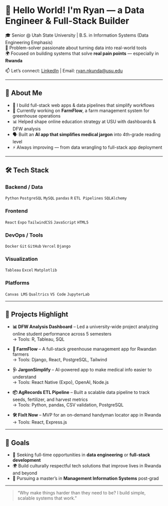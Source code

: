 # 👋 Hello World! I'm Ryan — a Data Engineer & Full-Stack Builder

🎓 Senior @ Utah State University | B.S. in Information Systems (Data Engineering Emphasis)  
🧠 Problem-solver passionate about turning data into real-world tools  
🌍 Focused on building systems that solve **real pain points** — especially in **Rwanda**  

📫 Let’s connect: [LinkedIn](https://www.linkedin.com/in/ryan-nkunda) | Email: ryan.nkunda@usu.edu

---

## 🧠 About Me

- 🔁 I build full-stack web apps & data pipelines that simplify workflows  
- 🚜 Currently working on **FarmFlow**, a farm management system for greenhouse operations  
- 📊 Helped shape online education strategy at USU with dashboards & DFW analysis  
- 🗣️ Built an **AI app that simplifies medical jargon** into 4th-grade reading level  
- ⚡ Always improving — from data wrangling to full-stack app deployment

---

## 🛠️ Tech Stack

### Backend / Data  
`Python` `PostgreSQL` `MySQL` `pandas` `R` `ETL Pipelines` `SQLAlchemy`  
### Frontend  
`React` `Expo` `TailwindCSS` `JavaScript` `HTML5`  
### DevOps / Tools  
`Docker` `Git` `GitHub` `Vercel` `Django`  
### Visualization  
`Tableau` `Excel` `Matplotlib`  
### Platforms  
`Canvas LMS` `Qualtrics` `VS Code` `JupyterLab`

---

## 🚀 Projects Highlight

- **📊 DFW Analysis Dashboard** – Led a university-wide project analyzing online student performance across 5 semesters  
  → Tools: R, Tableau, SQL  

- **🌱 FarmFlow** – A full-stack greenhouse management app for Rwandan farmers  
  → Tools: Django, React, PostgreSQL, Tailwind  

- **🩺 JargonSimplify** – AI-powered app to make medical info easier to understand  
  → Tools: React Native (Expo), OpenAI, Node.js  

- **📦 AgRecords ETL Pipeline** – Built a scalable data pipeline to track seeds, fertilizer, and harvest metrics  
  → Tools: Python, pandas, CSV validation, PostgreSQL  

- **🛠️ FixIt Now** – MVP for an on-demand handyman locator app in Rwanda  
  → Tools: React, Express.js  

---

## 📌 Goals

- 💼 Seeking full-time opportunities in **data engineering** or **full-stack development**  
- 🌍 Build culturally respectful tech solutions that improve lives in Rwanda and beyond  
- 🧠 Pursuing a master’s in **Management Information Systems** post-grad  

---

> “Why make things harder than they need to be? I build simple, scalable systems that work.”

